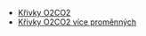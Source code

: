   * [Křivky O2CO2](#bloodymaryO2CO2.md)
  * [Křivky O2CO2 více proměnných](#bloodymaryO2CO2ViceProm.md)
